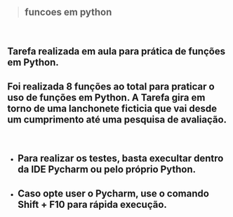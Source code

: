 >## funcoes em python

<br>

## Tarefa realizada em aula para prática de funções em Python. 
## Foi realizada 8 funções ao total para praticar o uso de funções em Python. A Tarefa gira em torno de uma lanchonete ficticia que vai desde um cumprimento até uma pesquisa de avaliação.

<br>

- ## Para realizar os testes, basta execultar dentro da IDE Pycharm ou pelo próprio Python.
- ## Caso opte user o Pycharm, use o comando Shift + F10 para rápida execução.
